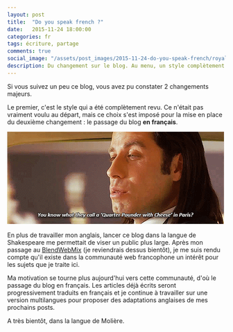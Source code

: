 ```yaml
---
layout: post
title:  "Do you speak french ?"
date:   2015-11-24 18:00:00
categories: fr
tags: écriture, partage
comments: true
social_image: "/assets/post_images/2015-11-24-do-you-speak-french/royal-with-cheese.gif"
description: Du changement sur le blog. Au menu, un style complètement revu, et du contenu en français.
---
```

Si vous suivez un peu ce blog, vous avez pu constater 2 changements majeurs. 

Le premier, c'est le style qui a été complètement revu.
Ce n'était pas vraiment voulu au départ, mais ce choix s'est imposé pour la mise en place du deuxième changement : le passage du blog **en français**.

![royale with cheese](/assets/post_images/2015-11-24-do-you-speak-french/royal-with-cheese.gif)

En plus de travailler mon anglais, lancer ce blog dans la langue de Shakespeare me permettait de viser un public plus large.
Après mon passage au [BlendWebMix](http://www.blendwebmix.com/) (je reviendrais dessus bientôt), je me suis rendu compte qu'il existe dans la communauté web francophone un intérêt pour les sujets que je traite ici.

Ma motivation se tourne plus aujourd'hui vers cette communauté, d'où le passage du blog en français.
Les articles déjà écrits seront progressivement traduits en français et je continue à travailler sur une version multilangues pour proposer des adaptations anglaises de mes prochains posts. 

A très bientôt, dans la langue de Molière.
